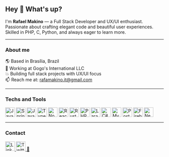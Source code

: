 ## Hey 👋 What's up?

I'm **Rafael Makino** — a Full Stack Developer and UX/UI enthusiast. Passionate about crafting elegant code and beautiful user experiences. Skilled in PHP, C, Python, and always eager to learn more.

---

### About me

🌎 Based in Brasília, Brazil  
💼 Working at Gogo's International LLC  
💥 Building full stack projects with UX/UI focus  
📫 Reach me at: [rafamakino.it@gmail.com](mailto:rafamakino.it@gmail.com)

---

### Techs and Tools

<p>
  <img src="https://cdn.jsdelivr.net/gh/devicons/devicon/icons/java/java-original.svg" height="30" alt="Java"/>
  <img src="https://cdn.jsdelivr.net/gh/devicons/devicon/icons/spring/spring-original.svg" height="30" alt="Spring"/>
  <img src="https://cdn.jsdelivr.net/gh/devicons/devicon/icons/javascript/javascript-original.svg" height="30" alt="JavaScript"/>
  <img src="https://cdn.jsdelivr.net/gh/devicons/devicon/icons/typescript/typescript-original.svg" height="30" alt="TypeScript"/>
  <img src="https://cdn.jsdelivr.net/gh/devicons/devicon/icons/nodejs/nodejs-original.svg" height="30" alt="Node.js"/>
  <img src="https://cdn.jsdelivr.net/gh/devicons/devicon/icons/react/react-original.svg" height="30" alt="React"/>
  <img src="https://cdn.jsdelivr.net/gh/devicons/devicon/icons/rust/rust-plain.svg" height="30" alt="Rust"/>
  <img src="https://cdn.jsdelivr.net/gh/devicons/devicon/icons/php/php-original.svg" height="30" alt="PHP"/>
  <img src="https://cdn.jsdelivr.net/gh/devicons/devicon/icons/laravel/laravel-plain.svg" height="30" alt="Laravel"/>
  <img src="https://cdn.jsdelivr.net/gh/devicons/devicon/icons/csharp/csharp-original.svg" height="30" alt="C#"/>
  <img src="https://cdn.jsdelivr.net/gh/devicons/devicon/icons/mysql/mysql-original.svg" height="30" alt="MySQL"/>
  <img src="https://cdn.jsdelivr.net/gh/devicons/devicon/icons/postgresql/postgresql-original.svg" height="30" alt="PostgreSQL"/>
  <img src="https://cdn.jsdelivr.net/gh/devicons/devicon/icons/firebase/firebase-plain.svg" height="30" alt="Firebase"/>
  <img src="https://cdn.jsdelivr.net/gh/devicons/devicon/icons/nextjs/nextjs-line.svg" height="30" alt="Next.js"/>
</p>

---

### Contact

<p>
  <a href="https://www.linkedin.com/in/your-linkedin" target="_blank">
    <img src="https://cdn.jsdelivr.net/gh/devicons/devicon/icons/linkedin/linkedin-original.svg" height="30" alt="LinkedIn"/>
  </a>
  <a href="https://twitter.com/your-twitter" target="_blank">
    <img src="https://cdn.jsdelivr.net/gh/simple-icons/simple-icons/icons/twitter.svg" height="30" alt="Twitter"/>
  </a>
  <a href="mailto:rafamakino.it@gmail.com" target="_blank">
    📧
  </a>
</p>
